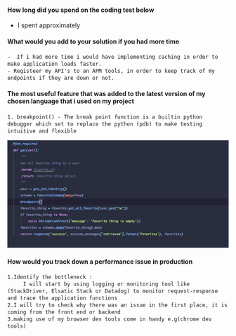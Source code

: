 ####  How long did you spend on the coding test below
- I spent approximately

####  What would you add to your solution if you had more time
    -  If i had more time i would have implementing caching in order to make application loads faster.
    - Registeer my API's to an APM tools, in order to keep track of my endpoints if they are down or not.
#### The most useful feature that was added to the latest version of my chosen language that i used on my project
    1. breakpoint() - The break point function is a builtin python debugger which set to replace the python (pdb) to make testing intuitive and flexible
  ![breakpoint uses-case](breakpoint.png)


#### How would you track down a performance issue in production
    1.Identify the bottleneck : 
         I will start by using logging or monitoring tool like (StackDriver, Elsatic Stack or Datadog) to monitor request-response and trace the application functions
    2.I will try to check why there was an issue in the first place, it is coming from the front end or backend
    3.making use of my browser dev tools come in handy e.g(chrome dev tools)